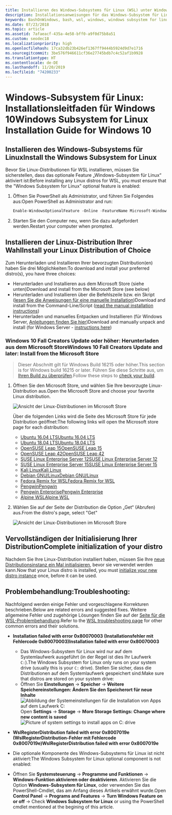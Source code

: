 ```yaml
---
title: Installieren des Windows-Subsystems für Linux (WSL) unter Windows 10
description: Installationsanweisungen für das Windows-Subsystem für Linux unter Windows 10.
keywords: BashOnWindows, bash, wsl, windows, windows subsystem for linux, windowssubsystem, ubuntu, debian, suse, windows 10, install
ms.date: 07/23/2018
ms.topic: article
ms.assetid: 7afaeacf-435a-4e58-bff0-a9f0d75b8a51
ms.custom: seodec18
ms.localizationpriority: high
ms.openlocfilehash: 17ca32db23b426ef1367ff9444b5924d9d7e1716
ms.sourcegitcommit: 3be576f946611cf36e27745bdb7c4c52af1b9928
ms.translationtype: HT
ms.contentlocale: de-DE
ms.lasthandoff: 11/20/2019
ms.locfileid: "74200233"
---
```

# <a name="windows-subsystem-for-linux-installation-guide-for-windows-10"></a><span data-ttu-id="9c545-104">Windows-Subsystem für Linux: Installationsleitfaden für Windows 10</span><span class="sxs-lookup"><span data-stu-id="9c545-104">Windows Subsystem for Linux Installation Guide for Windows 10</span></span>

## <a name="install-the-windows-subsystem-for-linux"></a><span data-ttu-id="9c545-105">Installieren des Windows-Subsystems für Linux</span><span class="sxs-lookup"><span data-stu-id="9c545-105">Install the Windows Subsystem for Linux</span></span>

<span data-ttu-id="9c545-106">Bevor Sie Linux-Distributionen für WSL installieren, müssen Sie sicherstellen, dass das optionale Feature „Windows-Subsystem für Linux“ aktiviert ist:</span><span class="sxs-lookup"><span data-stu-id="9c545-106">Before installing any Linux distros for WSL, you must ensure that the "Windows Subsystem for Linux" optional feature is enabled:</span></span>

1. <span data-ttu-id="9c545-107">Öffnen Sie PowerShell als Administrator, und führen Sie Folgendes aus:</span><span class="sxs-lookup"><span data-stu-id="9c545-107">Open PowerShell as Administrator and run:</span></span>
    ```powershell
    Enable-WindowsOptionalFeature -Online -FeatureName Microsoft-Windows-Subsystem-Linux
    ```

2. <span data-ttu-id="9c545-108">Starten Sie den Computer neu, wenn Sie dazu aufgefordert werden.</span><span class="sxs-lookup"><span data-stu-id="9c545-108">Restart your computer when prompted.</span></span>

## <a name="install-your-linux-distribution-of-choice"></a><span data-ttu-id="9c545-109">Installieren der Linux-Distribution Ihrer Wahl</span><span class="sxs-lookup"><span data-stu-id="9c545-109">Install your Linux Distribution of Choice</span></span>
<span data-ttu-id="9c545-110">Zum Herunterladen und Installieren Ihrer bevorzugten Distribution(en) haben Sie drei Möglichkeiten:</span><span class="sxs-lookup"><span data-stu-id="9c545-110">To download and install your preferred distro(s), you have three choices:</span></span>
* <span data-ttu-id="9c545-111">Herunterladen und Installieren aus dem Microsoft Store (siehe unten)</span><span class="sxs-lookup"><span data-stu-id="9c545-111">Download and install from the Microsoft Store (see below)</span></span>
* <span data-ttu-id="9c545-112">Herunterladen und Installieren über die Befehlszeile bzw. ein Skript ([lesen Sie die Anweisungen für eine manuelle Installation](install-manual.md))</span><span class="sxs-lookup"><span data-stu-id="9c545-112">Download and install from the Command-Line/Script ([read the manual installation instructions](install-manual.md))</span></span>
* <span data-ttu-id="9c545-113">Herunterladen und manuelles Entpacken und Installieren (für Windows Server, [Anleitungen finden Sie hier](install-on-server.md))</span><span class="sxs-lookup"><span data-stu-id="9c545-113">Download and manually unpack and install (for Windows Server - [instructions here](install-on-server.md))</span></span>

### <a name="windows-10-fall-creators-update-and-later-install-from-the-microsoft-store"></a><span data-ttu-id="9c545-114">Windows 10 Fall Creators Update oder höher: Herunterladen aus dem Microsoft Store</span><span class="sxs-lookup"><span data-stu-id="9c545-114">Windows 10 Fall Creators Update and later: Install from the Microsoft Store</span></span>

> <span data-ttu-id="9c545-115">Dieser Abschnitt gilt für Windows Build 16215 oder höher.</span><span class="sxs-lookup"><span data-stu-id="9c545-115">This section is for Windows build 16215 or later.</span></span>  <span data-ttu-id="9c545-116">Führen Sie diese Schritte aus, um [Ihren Build zu überprüfen](troubleshooting.md#check-your-build-number).</span><span class="sxs-lookup"><span data-stu-id="9c545-116">Follow these steps to [check your build](troubleshooting.md#check-your-build-number).</span></span> 

1. <span data-ttu-id="9c545-117">Öffnen Sie den Microsoft Store, und wählen Sie Ihre bevorzugte Linux-Distribution aus.</span><span class="sxs-lookup"><span data-stu-id="9c545-117">Open the Microsoft Store and choose your favorite Linux distribution.</span></span>

    ![Ansicht der Linux-Distributionen im Microsoft Store](media/store.png)

    <span data-ttu-id="9c545-119">Über die folgenden Links wird die Seite des Microsoft Store für jede Distribution geöffnet:</span><span class="sxs-lookup"><span data-stu-id="9c545-119">The following links will open the Microsoft store page for each distribution:</span></span>

    * [<span data-ttu-id="9c545-120">Ubuntu 16.04 LTS</span><span class="sxs-lookup"><span data-stu-id="9c545-120">Ubuntu 16.04 LTS</span></span>](https://www.microsoft.com/store/apps/9pjn388hp8c9)
    * [<span data-ttu-id="9c545-121">Ubuntu 18.04 LTS</span><span class="sxs-lookup"><span data-stu-id="9c545-121">Ubuntu 18.04 LTS</span></span>](https://www.microsoft.com/store/apps/9N9TNGVNDL3Q)
    * [<span data-ttu-id="9c545-122">OpenSUSE Leap 15</span><span class="sxs-lookup"><span data-stu-id="9c545-122">OpenSUSE Leap 15</span></span>](https://www.microsoft.com/store/apps/9n1tb6fpvj8c)
    * [<span data-ttu-id="9c545-123">OpenSUSE Leap 42</span><span class="sxs-lookup"><span data-stu-id="9c545-123">OpenSUSE Leap 42</span></span>](https://www.microsoft.com/store/apps/9njvjts82tjx)
    * [<span data-ttu-id="9c545-124">SUSE Linux Enterprise Server 12</span><span class="sxs-lookup"><span data-stu-id="9c545-124">SUSE Linux Enterprise Server 12</span></span>](https://www.microsoft.com/store/apps/9p32mwbh6cns)
    * [<span data-ttu-id="9c545-125">SUSE Linux Enterprise Server 15</span><span class="sxs-lookup"><span data-stu-id="9c545-125">SUSE Linux Enterprise Server 15</span></span>](https://www.microsoft.com/store/apps/9pmw35d7fnlx)
    * [<span data-ttu-id="9c545-126">Kali Linux</span><span class="sxs-lookup"><span data-stu-id="9c545-126">Kali Linux</span></span>](https://www.microsoft.com/store/apps/9PKR34TNCV07)
    * [<span data-ttu-id="9c545-127">Debian GNU/Linux</span><span class="sxs-lookup"><span data-stu-id="9c545-127">Debian GNU/Linux</span></span>](https://www.microsoft.com/store/apps/9MSVKQC78PK6)
    * [<span data-ttu-id="9c545-128">Fedora Remix for WSL</span><span class="sxs-lookup"><span data-stu-id="9c545-128">Fedora Remix for WSL</span></span>](https://www.microsoft.com/store/apps/9n6gdm4k2hnc)
    * [<span data-ttu-id="9c545-129">Pengwin</span><span class="sxs-lookup"><span data-stu-id="9c545-129">Pengwin</span></span>](https://www.microsoft.com/store/apps/9NV1GV1PXZ6P)
    * [<span data-ttu-id="9c545-130">Pengwin Enterprise</span><span class="sxs-lookup"><span data-stu-id="9c545-130">Pengwin Enterprise</span></span>](https://www.microsoft.com/store/apps/9N8LP0X93VCP)
    * [<span data-ttu-id="9c545-131">Alpine WSL</span><span class="sxs-lookup"><span data-stu-id="9c545-131">Alpine WSL</span></span>](https://www.microsoft.com/store/apps/9p804crf0395)

1. <span data-ttu-id="9c545-132">Wählen Sie auf der Seite der Distribution die Option „Get“ (Abrufen) aus.</span><span class="sxs-lookup"><span data-stu-id="9c545-132">From the distro's page, select "Get"</span></span>

    ![Ansicht der Linux-Distributionen im Microsoft Store](media/UbuntuStore.png)

## <a name="complete-initialization-of-your-distro"></a><span data-ttu-id="9c545-134">Vervollständigen der Initialisierung Ihrer Distribution</span><span class="sxs-lookup"><span data-stu-id="9c545-134">Complete initialization of your distro</span></span>
<span data-ttu-id="9c545-135">Nachdem Sie Ihre Linux-Distribution installiert haben, müssen Sie Ihre [neue Distributionsinstanz ein Mal initialisieren](initialize-distro.md), bevor sie verwendet werden kann.</span><span class="sxs-lookup"><span data-stu-id="9c545-135">Now that your Linux distro is installed, you must [initialize your new distro instance](initialize-distro.md) once, before it can be used.</span></span>

## <a name="troubleshooting"></a><span data-ttu-id="9c545-136">Problembehandlung:</span><span class="sxs-lookup"><span data-stu-id="9c545-136">Troubleshooting:</span></span> 

<span data-ttu-id="9c545-137">Nachfolgend werden einige Fehler und vorgeschlagene Korrekturen beschrieben.</span><span class="sxs-lookup"><span data-stu-id="9c545-137">Below are related errors and suggested fixes.</span></span> <span data-ttu-id="9c545-138">Weitere allgemeine Fehler und zugehörige Lösungen finden Sie auf der [Seite für die WSL-Problembehandlung](troubleshooting.md).</span><span class="sxs-lookup"><span data-stu-id="9c545-138">Refer to the [WSL troubleshooting page](troubleshooting.md) for other common errors and their solutions.</span></span>

* <span data-ttu-id="9c545-139">**Installation failed with error 0x80070003 (Installationsfehler mit Fehlercode 0x80070003)**</span><span class="sxs-lookup"><span data-stu-id="9c545-139">**Installation failed with error 0x80070003**</span></span>
    * <span data-ttu-id="9c545-140">Das Windows-Subsystem für Linux wird nur auf dem Systemlaufwerk ausgeführt (in der Regel ist dies Ihr Laufwerk `C:`).</span><span class="sxs-lookup"><span data-stu-id="9c545-140">The Windows Subsystem for Linux only runs on your system drive (usually this is your `C:` drive).</span></span> <span data-ttu-id="9c545-141">Stellen Sie sicher, dass die Distributionen auf dem Systemlaufwerk gespeichert sind:</span><span class="sxs-lookup"><span data-stu-id="9c545-141">Make sure that distros are stored on your system drive:</span></span>  
    * <span data-ttu-id="9c545-142">Öffnen Sie **Einstellungen** -> **Speicher** -> **Weitere Speichereinstellungen: Ändern Sie den Speicherort für neue Inhalte**
    ![Abbildung der Systemeinstellungen für die Installation von Apps auf dem Laufwerk C:](media/AppStorage.png)</span><span class="sxs-lookup"><span data-stu-id="9c545-142">Open **Settings** -> **Storage** -> **More Storage Settings: Change where new content is saved**
![Picture of system settings to install apps on C: drive](media/AppStorage.png)</span></span>
    
    
 * <span data-ttu-id="9c545-143">**WslRegisterDistribution failed with error 0x8007019e (WslRegisterDistribution-Fehler mit Fehlercode 0x8007019e)**</span><span class="sxs-lookup"><span data-stu-id="9c545-143">**WslRegisterDistribution failed with error 0x8007019e**</span></span>   
  * <span data-ttu-id="9c545-144">Die optionale Komponente des Windows-Subsystems für Linux ist nicht aktiviert:</span><span class="sxs-lookup"><span data-stu-id="9c545-144">The Windows Subsystem for Linux optional component is not enabled:</span></span> 
   * <span data-ttu-id="9c545-145">Öffnen Sie **Systemsteuerung** -> **Programme und Funktionen** -> **Windows-Funktion aktivieren oder deaktivieren**. Aktivieren Sie die Option **Windows-Subsystem für Linux**, oder verwenden Sie das PowerShell-Cmdlet, das am Anfang dieses Artikels erwähnt wurde.</span><span class="sxs-lookup"><span data-stu-id="9c545-145">Open **Control Panel** -> **Programs and Features** -> **Turn Windows Feature on or off** -> Check **Windows Subsystem for Linux** or using the PowerShell cmdlet mentioned at the begining of this article.</span></span>
